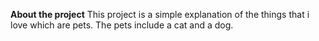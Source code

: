 **About the project**
This project is a simple explanation of the things that i love which are pets.
The pets include a cat and a dog.